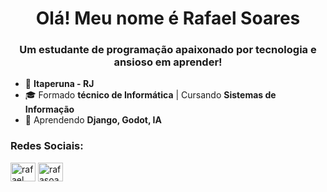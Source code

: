 <h1 align="center">Olá! Meu nome é Rafael Soares</h1>
<h3 align="center">Um estudante de programação apaixonado por tecnologia e ansioso em aprender!</h3>

- 📍  **Itaperuna - RJ**
- 🎓 Formado **técnico de Informática** | Cursando **Sistemas de Informação**
- 🌱 Aprendendo **Django, Godot, IA**

<h3 align="left">Redes Sociais:</h3>
<p align="left">
<a href="https://linkedin.com/in/rafael soares" target="blank"><img align="center" src="https://raw.githubusercontent.com/rahuldkjain/github-profile-readme-generator/master/src/images/icons/Social/linked-in-alt.svg" alt="rafael soares" height="30" width="40" /></a>
<a href="https://instagram.com/rafasoaresi" target="blank"><img align="center" src="https://raw.githubusercontent.com/rahuldkjain/github-profile-readme-generator/master/src/images/icons/Social/instagram.svg" alt="rafasoaresi" height="30" width="40" /></a>
</p>
<p></p>
